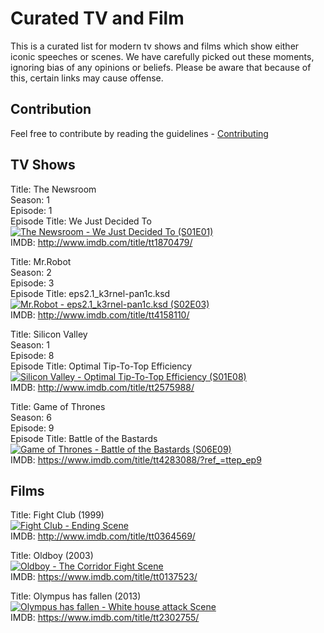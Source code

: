 # Curated TV and Film

This is a curated list for modern tv shows and films which show either iconic speeches or scenes. We have carefully picked out these moments, ignoring bias of any opinions or beliefs. Please be aware that because of this, certain links may cause offense.

## Contribution

Feel free to contribute by reading the guidelines - [Contributing](CONTRIBUTING.md)

## TV Shows

Title: The Newsroom<br>
Season: 1<br>
Episode: 1<br>
Episode Title: We Just Decided To<br>
[![The Newsroom - We Just Decided To (S01E01)](https://img.youtube.com/vi/wTjMqda19wk/0.jpg)](https://www.youtube.com/watch?v=wTjMqda19wk)<br>
IMDB: http://www.imdb.com/title/tt1870479/

Title: Mr.Robot<br>
Season: 2<br>
Episode: 3<br>
Episode Title: eps2.1_k3rnel-pan1c.ksd<br>
[![Mr.Robot - eps2.1_k3rnel-pan1c.ksd (S02E03)](https://img.youtube.com/vi/AZeLHD-725o/0.jpg)](https://www.youtube.com/watch?v=AZeLHD-725o)<br>
IMDB: http://www.imdb.com/title/tt4158110/

Title: Silicon Valley<br>
Season: 1<br>
Episode: 8<br>
Episode Title: Optimal Tip-To-Top Efficiency<br>
[![Silicon Valley - Optimal Tip-To-Top Efficiency (S01E08)](https://img.youtube.com/vi/mMeqEDEfniA/0.jpg)](https://www.youtube.com/watch?v=mMeqEDEfniA)<br>
IMDB: http://www.imdb.com/title/tt2575988/

Title: Game of Thrones<br>
Season: 6<br>
Episode: 9<br>
Episode Title: Battle of the Bastards<br>
[![Game of Thrones - Battle of the Bastards (S06E09)](https://img.youtube.com/vi/m8rURwkvOx0/0.jpg)](https://www.youtube.com/watch?v=m8rURwkvOx0)<br>
IMDB: https://www.imdb.com/title/tt4283088/?ref_=ttep_ep9

## Films

Title: Fight Club (1999)<br>
[![Fight Club - Ending Scene](https://img.youtube.com/vi/VC6Z_kdQoHw/0.jpg)](https://www.youtube.com/watch?v=VC6Z_kdQoHw)<br>
IMDB: http://www.imdb.com/title/tt0364569/

Title: Oldboy (2003)<br>
[![Oldboy - The Corridor Fight Scene](https://img.youtube.com/vi/VwIIDzrVVdc/0.jpg)](https://www.youtube.com/watch?v=VwIIDzrVVdc)<br>
IMDB: https://www.imdb.com/title/tt0137523/

Title: Olympus has fallen (2013)<br>
[![Olympus has fallen - White house attack Scene](https://img.youtube.com/vi/N8WXitDnA_U/0.jpg)](https://www.youtube.com/watch?v=N8WXitDnA_U)<br>
IMDB: https://www.imdb.com/title/tt2302755/
